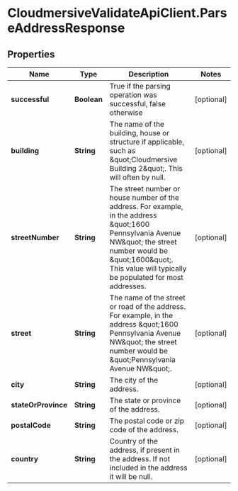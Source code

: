 # CloudmersiveValidateApiClient.ParseAddressResponse

## Properties
Name | Type | Description | Notes
------------ | ------------- | ------------- | -------------
**successful** | **Boolean** | True if the parsing operation was successful, false otherwise | [optional] 
**building** | **String** | The name of the building, house or structure if applicable, such as \&quot;Cloudmersive Building 2\&quot;.  This will often by null. | [optional] 
**streetNumber** | **String** | The street number or house number of the address.  For example, in the address \&quot;1600 Pennsylvania Avenue NW\&quot; the street number would be \&quot;1600\&quot;.  This value will typically be populated for most addresses. | [optional] 
**street** | **String** | The name of the street or road of the address.  For example, in the address \&quot;1600 Pennsylvania Avenue NW\&quot; the street number would be \&quot;Pennsylvania Avenue NW\&quot;. | [optional] 
**city** | **String** | The city of the address. | [optional] 
**stateOrProvince** | **String** | The state or province of the address. | [optional] 
**postalCode** | **String** | The postal code or zip code of the address. | [optional] 
**country** | **String** | Country of the address, if present in the address.  If not included in the address it will be null. | [optional] 


